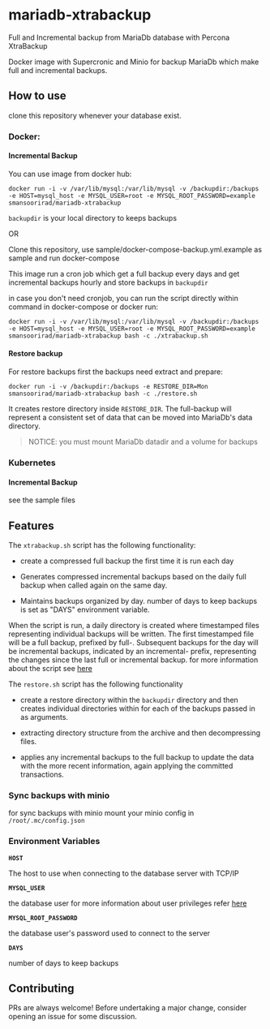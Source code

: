 # mariadb-xtrabackup
Full and Incremental backup from MariaDb database with Percona XtraBackup 

Docker image with Supercronic and Minio for backup MariaDb which make full and incremental backups.

## How to use

clone this repository whenever your database exist.

### Docker:

#### Incremental Backup
You can use image from docker hub:

```
docker run -i -v /var/lib/mysql:/var/lib/mysql -v /backupdir:/backups -e HOST=mysql_host -e MYSQL_USER=root -e MYSQL_ROOT_PASSWORD=example smansoorirad/mariadb-xtrabackup
```
`backupdir` is your local directory to keeps backups

OR
 
Clone this repository, use sample/docker-compose-backup.yml.example as sample and run docker-compose

This image run a cron job which get a full backup every days and get incremental backups hourly and store backups in `backupdir`

in case you don't need cronjob, you can run the script directly within command in docker-compose or docker run:

```
docker run -i -v /var/lib/mysql:/var/lib/mysql -v /backupdir:/backups -e HOST=mysql_host -e MYSQL_USER=root -e MYSQL_ROOT_PASSWORD=example smansoorirad/mariadb-xtrabackup bash -c ./xtrabackup.sh
```

#### Restore backup

For restore backups first the backups need extract and prepare:

```
docker run -i -v /backupdir:/backups -e RESTORE_DIR=Mon smansoorirad/mariadb-xtrabackup bash -c ./restore.sh
```
It creates restore directory inside `RESTORE_DIR`. The full-backup will represent a consistent set of data that can be moved into MariaDb's data directory.

> NOTICE: you must mount MariaDb datadir and a volume for backups

### Kubernetes

#### Incremental Backup
see the sample files
## Features

The `xtrabackup.sh` script has the following functionality:

- create a compressed full backup the first time it is run each day

- Generates compressed incremental backups based on the daily full backup when called again on the same day.

- Maintains backups organized by day. number of days to keep backups is set as "DAYS" environment variable.

When the script is run, a daily directory is created where timestamped files representing individual backups will be written. The first timestamped file will be a full backup, prefixed by full-. Subsequent backups for the day will be incremental backups, indicated by an incremental- prefix, representing the changes since the last full or incremental backup. for more information about the script see [here](https://www.digitalocean.com/community/tutorials/how-to-configure-mysql-backups-with-percona-xtrabackup-on-ubuntu-16-04#creating-the-backup-and-restore-scripts) 

The `restore.sh` script has the following functionality
 
- create a restore directory within the `backupdir` directory and then creates individual directories within for each of the backups passed in as arguments.
 
- extracting directory structure from the archive and then decompressing files.

- applies any incremental backups to the full backup to update the data with the more recent information, again applying the committed transactions.

### Sync backups with minio

for sync backups with minio mount your minio config in `/root/.mc/config.json`


### Environment Variables

**`HOST`** 

The host to use when connecting to the database server with TCP/IP

**`MYSQL_USER`**
 
the database user for more information about user privileges refer [here](https://www.percona.com/doc/percona-xtrabackup/2.4/using_xtrabackup/privileges.html#permissions-and-privileges-needed)

**`MYSQL_ROOT_PASSWORD`**

the database user's password used to connect to the server 

**`DAYS`**

number of days to keep backups

## Contributing
PRs are always welcome! Before undertaking a major change, consider opening an issue for some discussion.
